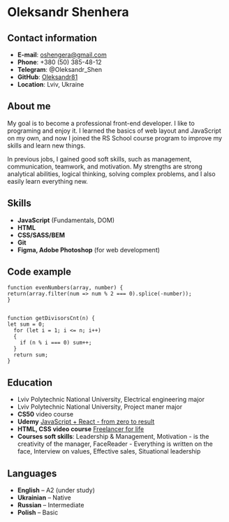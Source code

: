 # Oleksandr Shenhera

## Contact information

* **E-mail**: oshengera@gmail.com
* **Phone**: +380 (50) 385-48-12
* **Telegram**: @Oleksandr_Shen
* **GitHub**: [Oleksandr81](https://github.com/Oleksandr81)
* **Location**: Lviv, Ukraine


## About me


My goal is to become a professional front-end developer. I like to programing and enjoy it. I learned the basics of web layout and JavaScript on my own, and now I joined the RS School course program to improve my skills and learn new things.


In previous jobs, I gained good soft skills, such as management, communication, teamwork, and motivation. My strengths are strong analytical abilities, logical thinking, solving complex problems, and I also easily learn everything new.


## Skills

* **JavaScript** (Fundamentals, DOM)
* **HTML**
* **CSS/SASS/BEM**
* **Git**
* **Figma, Adobe Photoshop** (for web development)


## Code example

```
function evenNumbers(array, number) {
return(array.filter(num => num % 2 === 0).splice(-number));
}


function getDivisorsCnt(n) {
let sum = 0;
  for (let i = 1; i <= n; i++)
  {
    if (n % i === 0) sum++;
  }
  return sum;
}
```


## Education
	
* Lviv Polytechnic National University, Electrical engineering major
* Lviv Polytechnic National University, Project maner major
* **CS50** video course
* **Udemy** [JavaScript + React - from zero to result](https://www.udemy.com/course/javascript_full/)
* **HTML, CSS video course** [Freelancer for life](https://www.youtube.com/watch?v=BsQd9uOHjMM&list=PLM6XATa8CAG4uCli-pMvuvwj46UaQoqIc)
* **Courses soft skills**: Leadership & Management, Motivation - is the creativity of the manager, FaceReader - Everything is written on the face, Interview on values, Effective sales, Situational leadership


## Languages

* **English** – A2 (under study)
* **Ukrainian** – Native
* **Russian** – Intermediate
* **Polish** – Basic
